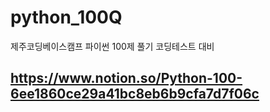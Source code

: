 # python_100Q
제주코딩베이스캠프 파이썬 100제 풀기
코딩테스트 대비
## https://www.notion.so/Python-100-6ee1860ce29a41bc8eb6b9cfa7d7f06c

